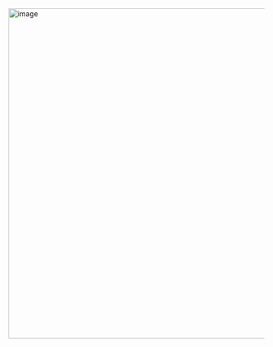 <img width="650" alt="image" src="https://user-images.githubusercontent.com/121936719/226137593-81c893b4-c99a-45da-9643-af655c98ea70.png">
